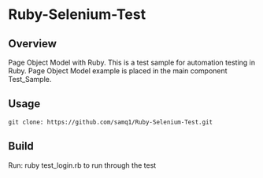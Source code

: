 # Ruby-Selenium-Test

## Overview
Page Object Model with Ruby. This is a test sample for automation testing in Ruby. Page Object Model example is placed in the main component Test_Sample. 

## Usage
`` git clone: https://github.com/samq1/Ruby-Selenium-Test.git ``

## Build
Run: ruby test_login.rb to run through the test



